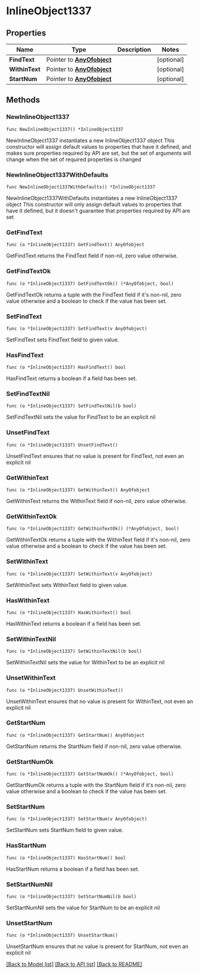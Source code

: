 # InlineObject1337

## Properties

Name | Type | Description | Notes
------------ | ------------- | ------------- | -------------
**FindText** | Pointer to [**AnyOfobject**](anyOf&lt;object&gt;.md) |  | [optional] 
**WithinText** | Pointer to [**AnyOfobject**](anyOf&lt;object&gt;.md) |  | [optional] 
**StartNum** | Pointer to [**AnyOfobject**](anyOf&lt;object&gt;.md) |  | [optional] 

## Methods

### NewInlineObject1337

`func NewInlineObject1337() *InlineObject1337`

NewInlineObject1337 instantiates a new InlineObject1337 object
This constructor will assign default values to properties that have it defined,
and makes sure properties required by API are set, but the set of arguments
will change when the set of required properties is changed

### NewInlineObject1337WithDefaults

`func NewInlineObject1337WithDefaults() *InlineObject1337`

NewInlineObject1337WithDefaults instantiates a new InlineObject1337 object
This constructor will only assign default values to properties that have it defined,
but it doesn't guarantee that properties required by API are set

### GetFindText

`func (o *InlineObject1337) GetFindText() AnyOfobject`

GetFindText returns the FindText field if non-nil, zero value otherwise.

### GetFindTextOk

`func (o *InlineObject1337) GetFindTextOk() (*AnyOfobject, bool)`

GetFindTextOk returns a tuple with the FindText field if it's non-nil, zero value otherwise
and a boolean to check if the value has been set.

### SetFindText

`func (o *InlineObject1337) SetFindText(v AnyOfobject)`

SetFindText sets FindText field to given value.

### HasFindText

`func (o *InlineObject1337) HasFindText() bool`

HasFindText returns a boolean if a field has been set.

### SetFindTextNil

`func (o *InlineObject1337) SetFindTextNil(b bool)`

 SetFindTextNil sets the value for FindText to be an explicit nil

### UnsetFindText
`func (o *InlineObject1337) UnsetFindText()`

UnsetFindText ensures that no value is present for FindText, not even an explicit nil
### GetWithinText

`func (o *InlineObject1337) GetWithinText() AnyOfobject`

GetWithinText returns the WithinText field if non-nil, zero value otherwise.

### GetWithinTextOk

`func (o *InlineObject1337) GetWithinTextOk() (*AnyOfobject, bool)`

GetWithinTextOk returns a tuple with the WithinText field if it's non-nil, zero value otherwise
and a boolean to check if the value has been set.

### SetWithinText

`func (o *InlineObject1337) SetWithinText(v AnyOfobject)`

SetWithinText sets WithinText field to given value.

### HasWithinText

`func (o *InlineObject1337) HasWithinText() bool`

HasWithinText returns a boolean if a field has been set.

### SetWithinTextNil

`func (o *InlineObject1337) SetWithinTextNil(b bool)`

 SetWithinTextNil sets the value for WithinText to be an explicit nil

### UnsetWithinText
`func (o *InlineObject1337) UnsetWithinText()`

UnsetWithinText ensures that no value is present for WithinText, not even an explicit nil
### GetStartNum

`func (o *InlineObject1337) GetStartNum() AnyOfobject`

GetStartNum returns the StartNum field if non-nil, zero value otherwise.

### GetStartNumOk

`func (o *InlineObject1337) GetStartNumOk() (*AnyOfobject, bool)`

GetStartNumOk returns a tuple with the StartNum field if it's non-nil, zero value otherwise
and a boolean to check if the value has been set.

### SetStartNum

`func (o *InlineObject1337) SetStartNum(v AnyOfobject)`

SetStartNum sets StartNum field to given value.

### HasStartNum

`func (o *InlineObject1337) HasStartNum() bool`

HasStartNum returns a boolean if a field has been set.

### SetStartNumNil

`func (o *InlineObject1337) SetStartNumNil(b bool)`

 SetStartNumNil sets the value for StartNum to be an explicit nil

### UnsetStartNum
`func (o *InlineObject1337) UnsetStartNum()`

UnsetStartNum ensures that no value is present for StartNum, not even an explicit nil

[[Back to Model list]](../README.md#documentation-for-models) [[Back to API list]](../README.md#documentation-for-api-endpoints) [[Back to README]](../README.md)


